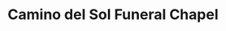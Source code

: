 ---
title: "Camino del Sol Funeral Chapel"
url: /sun-city-west/camino-del-sol-funeral-chapel/
shop: Bestattungen
---